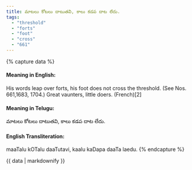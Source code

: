 ```yaml
---
title: మాటలు కోటలు దాటుతవి, కాలు కడప దాట లేదు.
tags:
  - "threshold"
  - "forts"
  - "foot"
  - "cross"
  - "661"
---
```


{% capture data %}
#### Meaning in English:
His words leap over forts, his foot does not cross the threshold.
(See Nos. 661,1683, 1704.)
Great vaunters, little doers. (French)[2]

#### Meaning in Telugu:
మాటలు కోటలు దాటుతవి, కాలు కడప దాట లేదు.

#### English Transliteration:
maaTalu kOTalu daaTutavi, kaalu kaDapa daaTa laedu.
{% endcapture %}

{{ data | markdownify }}

